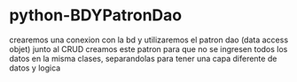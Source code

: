 # python-BDYPatronDao
crearemos una conexion con la bd y utilizaremos el patron dao (data access objet) junto al CRUD
creamos este patron para que no se ingresen todos los datos en la misma clases, separandolas para tener una capa diferente
de datos y logica
